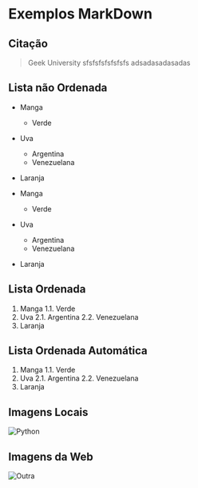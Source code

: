 # Exemplos MarkDown

## Citação

> Geek University
> sfsfsfsfsfsfsfs
> adsadasadasadas

## Lista não Ordenada

- Manga
  - Verde
- Uva
  - Argentina
  - Venezuelana
- Laranja

- Manga
  - Verde
- Uva
  - Argentina
  - Venezuelana
- Laranja

## Lista Ordenada

1. Manga
    1.1. Verde
2. Uva
    2.1. Argentina
    2.2. Venezuelana
3. Laranja

## Lista Ordenada Automática

1. Manga
    1.1. Verde
1. Uva
    2.1. Argentina
    2.2. Venezuelana
1. Laranja

## Imagens Locais

![Python](python.avif "Python")

## Imagens da Web

![Outra](https://cdn.iconscout.com/icon/free/png-512/python-3550886-2970471.png?f=avif&w=256)